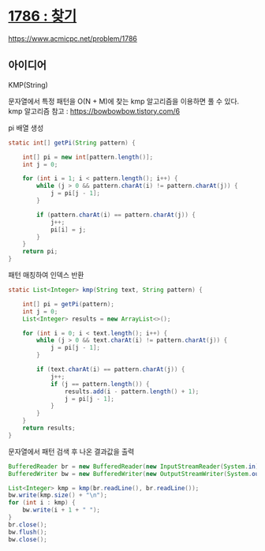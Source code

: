 # [1786 : 찾기](https://www.acmicpc.net/problem/1786)
https://www.acmicpc.net/problem/1786

## 아이디어
KMP(String)

문자열에서 특정 패턴을 O(N + M)에 찾는 kmp 알고리즘을 이용하면 풀 수 있다.  
kmp 알고리즘 참고 : https://bowbowbow.tistory.com/6

pi 배열 생성
```java
static int[] getPi(String pattern) {

    int[] pi = new int[pattern.length()];
    int j = 0;

    for (int i = 1; i < pattern.length(); i++) {
        while (j > 0 && pattern.charAt(i) != pattern.charAt(j)) {
            j = pi[j - 1];
        }

        if (pattern.charAt(i) == pattern.charAt(j)) {
            j++;
            pi[i] = j;
        }
    }
    return pi;
}
```

패턴 매칭하여 인덱스 반환
```java
static List<Integer> kmp(String text, String pattern) {

    int[] pi = getPi(pattern);
    int j = 0;
    List<Integer> results = new ArrayList<>();

    for (int i = 0; i < text.length(); i++) {
        while (j > 0 && text.charAt(i) != pattern.charAt(j)) {
            j = pi[j - 1];
        }

        if (text.charAt(i) == pattern.charAt(j)) {
            j++;
            if (j == pattern.length()) {
                results.add(i - pattern.length() + 1);
                j = pi[j - 1];
            }
        }
    }
    return results;
}
```

문자열에서 패턴 검색 후 나온 결과값을 출력
```java
BufferedReader br = new BufferedReader(new InputStreamReader(System.in));
BufferedWriter bw = new BufferedWriter(new OutputStreamWriter(System.out));

List<Integer> kmp = kmp(br.readLine(), br.readLine());
bw.write(kmp.size() + "\n");
for (int i : kmp) {
    bw.write(i + 1 + " ");
}
br.close();
bw.flush();
bw.close();
```